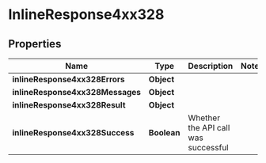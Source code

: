# InlineResponse4xx328

## Properties
Name | Type | Description | Notes
------------ | ------------- | ------------- | -------------
**inlineResponse4xx328Errors** | **Object** |  | 
**inlineResponse4xx328Messages** | **Object** |  | 
**inlineResponse4xx328Result** | **Object** |  | 
**inlineResponse4xx328Success** | **Boolean** | Whether the API call was successful | 

